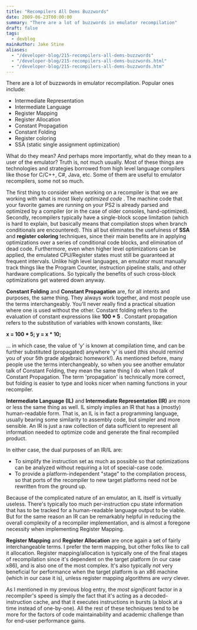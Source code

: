 ```yaml
---
title: "Recompilers All Dems Buzzwords"
date: 2009-06-23T00:00:00
summary: "There are a lot of buzzwords in emulator recompilation"
draft: false
tags:
  - devblog
mainAuthor: Jake Stine
aliases:
  - "/developer-blog/215-recompilers-all-dems-buzzwords"
  - "/developer-blog/215-recompilers-all-dems-buzzwords.html"
  - "/developer-blog/215-recompilers-all-dems-buzzwords.htm"
---
```


There are a lot of buzzwords in emulator recompilation. Popular ones
include:

-   Intermediate Representation
-   Intermediate Language
-   Register Mapping
-   Register Allocation
-   Constant Propagation
-   Constant Folding
-   Register coloring
-   SSA (static single assignment optimization)


What do they mean? And perhaps more importantly, what do they mean to a
user of the emulator? Truth is, not much usually. Most of these things
are technologies and strategies borrowed from high level language
compilers like those for C/C++, C\#, Java, etc. Some of them are useful
to emulator recompilers, some not so much.

The first thing to consider when working on a recompiler is that we are
working with what is most likely *optimized code* . The machine code
that your favorite games are running on your PS2 is already parsed and
optimized by a compiler (or in the case of older consoles,
hand-optimized). Secondly, recompilers typically have a single-block
scope limitation (which is hard to explain, but basically means that
compilation stops when branch conditionals are encountered). This all
but eliminates the usefulness of **SSA** and **register coloring**
techniques, since their main benefits are in applying optimizations over
a series of conditional code blocks, and elimination of dead code.
Furthermore, even when higher level optimizations can be applied, the
emulated CPU/Register states must still be guaranteed at frequent
intervals. Unlike high level languages, an emulator must manually track
things like the Program Counter, instruction pipeline stalls, and other
hardware complications. So typically the benefits of such cross-block
optimizations get watered down anyway.

**Constant Folding** and **Constant Propagation** are, for all intents
and purposes, the same thing. They always work together, and most people
use the terms interchangeably. You'll never really find a practical
situation where one is used without the other. Constant folding refers
to the evaluation of constant expressions like **100 \* 5** . Constant
propagation refers to the substitution of variables with known
constants, like:

<span style="font-weight: bold;"> x = 100 \* 5;
y = x \* 10; </span>

... in which case, the value of 'y' is known at compilation time, and
can be further substituted (propagated) anywhere 'y' is used (this
should remind you of your 5th grade algebraic homework!). As mentioned
before, many people use the terms interchangeably, so when you see
another emulator talk of Constant Folding, they mean the same thing I do
when I talk of Constant Propagation. The term 'propagation' is
technically more correct, but folding is easier to type and looks nicer
when naming functions in your recompiler.

**Intermediate Language (IL)** and **Intermediate Representation (IR)**
are more or less the same thing as well. IL simply implies an IR that
has a (mostly) human-readable form. That is, an IL is in fact a
programming language, usually bearing some similarity to assembly code,
but simpler and more sensible. An IR is just a raw collection of data
sufficient to represent all information needed to optimize code and
generate the final recompiled product.

In either case, the dual purposes of an IR/IL are:

-   To simplify the instruction set as much as possible so that
    optimizations can be analyzed without requiring a lot of
    special-case code.
-   To provide a platform-independent "stage" to the compilation
    process, so that ports of the recompiler to new target platforms
    need not be rewritten from the ground up.


Because of the complicated nature of an emulator, an IL itself is
virtually useless. There's typically too much per-instruction cpu state
information that has to be tracked for a human-readable language output
to be viable. But for the same reason an IR can be remarkably helpful in
reducing the overall complexity of a recompiler implementation, and is
almost a foregone necessity when implementing Register Mapping.

**Register Mapping** and **Register Allocation** are once again a set of
fairly interchangeable terms. I prefer the term mapping, but other folks
like to call it allocation. Register mapping/allocation is typically one
of the final stages of recompilation since it's dependent on the target
platform (in our case x86), and is also one of the most complex. It's
also typically *not* very beneficial for performance when the target
platform is an x86 machine (which in our case it is), unless register
mapping algorithms are *very* clever.

As I mentioned in my previous blog entry, the *most significant* factor
in a recompiler's speed is simply the fact that it's acting as a
decoded-instruction cache, and that it executes instructions in bursts
(a block at a time instead of one-by-one). All the rest of these
techniques tend to be more for the factors of code maintainability and
academic challenge than for end-user performance gains.
